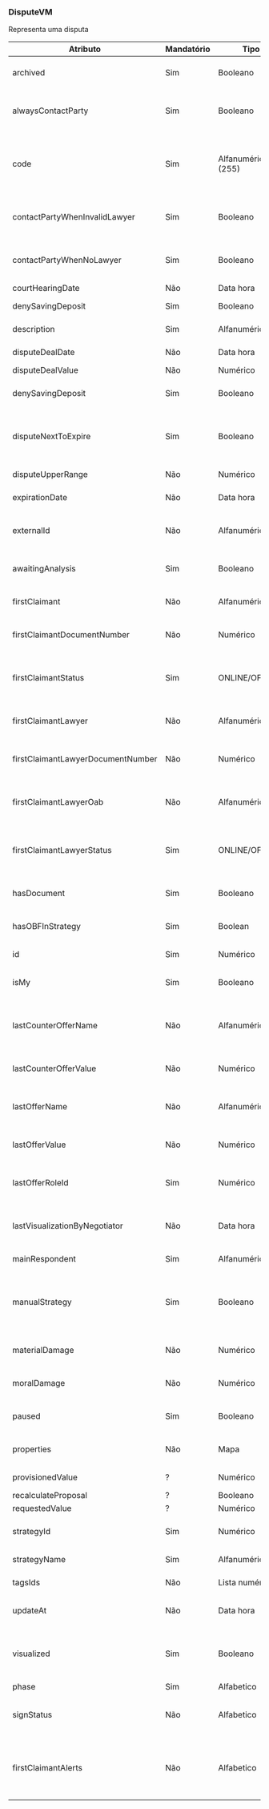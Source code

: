 ### DisputeVM
Representa uma disputa

|**Atributo**|**Mandatório**|**Tipo**|**Descrição**|
| ------------| ------------ | ------------ | ------------ |
|archived|Sim|Booleano|Indica quando a disputa foi arquivada/removida|
|alwaysContactParty|Sim|Booleano|Indica quando a disputa deve contatar a parte do processo|
|code|Sim|Alfanumérico (255)|Código único da disputa, normalmente utilizado com o número do processo júridico|
|contactPartyWhenInvalidLawyer|Sim|Booleano|Indica quando deve contatar a parte caso não tenha contato do advogado|
|contactPartyWhenNoLawyer|Sim|Booleano|Indica quando deve contatar a parte caso não localize o advogado|
|courtHearingDate|Não|Data hora|Data da audiência|
|denySavingDeposit|Sim|Booleano|Não aceita deposito em conta poupança|
|description|Sim|Alfanumérico| ??? Descrição da disputa
|disputeDealDate|Não|Data hora|Data em que o acordo foi aceito|
|disputeDealValue|Não|Numérico|Valor do acordo|
|denySavingDeposit|Sim|Booleano|Acordo não aceita deposito em conta Poupança|
|disputeNextToExpire|Sim|Booleano|Quando verdadeiro, indica que restam menos de 4 dias para a data limite do acordo|
|disputeUpperRange|Não|Numérico|Valor máximo para realizar um acordo|
|expirationDate|Não|Data hora|Prazo limite para realizar um acordo|
|externalId|Não|Alfanumérico|Chave única do usuário em caso de integração entre sistemas|
|awaitingAnalysis|Sim|Booleano|Proposta aguardando analise da empresa|
|firstClaimant|Não|Alfanumérico|Nome da primeira parte contrária da disputa|
|firstClaimantDocumentNumber|Não|Numérico|CPF/CNPJ da primeira parte contrária da disputa|
|firstClaimantStatus|Sim|ONLINE/OFFLINE|Indica se a parte contrária está interagindo com a plataforma no exato momento|
|firstClaimantLawyer|Não|Alfanumérico|Nome do primeiro advogado da parte contrária da disputa|
|firstClaimantLawyerDocumentNumber|Não|Numérico|CPF/CNPJ do primeiro advogado da parte contrária da disputa|
|firstClaimantLawyerOab|Não|Alfanumérico|Inscrição na OAB do primeiro advogado da parte contrária da disputa|
|firstClaimantLawyerStatus|Sim|ONLINE/OFFLINE|Indica se o advogado da parte contrária está interagindo com a plataforma no exato momento|
|hasDocument|Sim|Booleano|Indica se existe minuta gerada para formalizar o acordo|
|hasOBFInStrategy|Sim|Boolean|Indica se a estratégia da disputa é do tipo 'Obrigação de Fazer'|
|id|Sim|Numérico|Chave interna única da disputa|
|isMy|Sim|Booleano|Indica se a disputa pertence ao usuário logado|
|lastCounterOfferName|Não|Alfanumérico|Nome do responsável por realizar a última contra proposta na disputa|
|lastCounterOfferValue|Não|Numérico|Valor da última contra proposta realizada na disputa|
|lastOfferName|Não|Alfanumérico|Nome do responsável por realizar a última proposta na disputa|
|lastOfferValue|Não|Numérico|Valor da última proposta realizada na disputa|
|lastOfferRoleId|Sim|Numérico|Identificador único da parte que realizou a última proposta na disputa|
|lastVisualizationByNegotiator|Não|Data hora|Momento em que o negociador visualizou a disputa pela última vez|
|mainRespondent|Sim|Alfanumérico|Nome do réu da disputa|
|manualStrategy|Sim|Booleano|Se verdadeiro, bloqueia agendamento de mensagens automáticas para as partes da disputa|
|materialDamage|Não|Numérico|Valor em danos materiais do processo judicial|
|moralDamage|Não|Numérico|Valor em danos morais do processo judicial|
|paused|Sim|Booleano|Se verdadeiro, indica que a disputa está pausada|
|properties|Não|Mapa|Informações adicionais da disputa e processo|
|provisionedValue|?|Numérico| ??? Saldo aprovisionado
|recalculateProposal|?|Booleano| ???
|requestedValue|?|Numérico| ??? Valor requisitado
|strategyId|Sim|Numérico|Indentificador interno da estratégia da disputa|
|strategyName|Sim|Alfanumérico|Nome da estratégia da disputa|
|tagsIds|Não|Lista numérica|Lista de IDs das etiquetas da disputa|
|updateAt|Não|Data hora|Data hora da última atualização da disputa|
|visualized|Sim|Booleano|Se falso, indica que existem interações não visualizadas na disputa pelo negociador|
|phase|Sim|Alfabetico| ??? "Fase" da disputa 
|signStatus|Não|Alfabetico|Indica o estado da minuta quando enviada para assinatura|
|firstClaimantAlerts|Não|Alfabetico|Indica se existe homônimo (NAMESAKE) ou litigante de má fé (VEXATIOUS_PARTY) na disputa